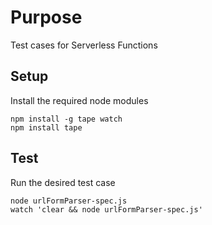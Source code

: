 # Purpose

Test cases for Serverless Functions

## Setup

Install the required node modules

```
npm install -g tape watch
npm install tape
```

## Test

Run the desired test case

```
node urlFormParser-spec.js
watch 'clear && node urlFormParser-spec.js'
```
